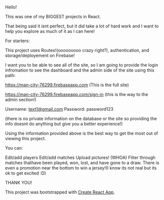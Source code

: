 Hello!

This was one of my BIGGEST projects in React.

That being said it isnt perfect, but it did take a lot of hard work and I want to help you explore as much of it as I can here!

For starters: 

This project uses Routes!(ooooooooo crazy right?), authentication, and storage/deployement on Firebase!

I want you to be able to see all of the site, so I am going to provide the login infromation to see the dashboard and the admin side of the site using this path: 

https://man-city-76299.firebaseapp.com (This is the full site)

https://man-city-76299.firebaseapp.com/sign-in (this is the way to the admin section!)

Username: text1@gmail.com
Password: password123

(there is no private information on the database or the site so providing the info doesnt do anything but give you a better experience!)

Using the information provided above is the best way to get the most out of viewing this project.

You can:

Edit/add players
Edit/add matches
Upload pictures! (WHOA)
Filter through matches thathave been played, won, lost, and have gone to a draw.
There is even a promotion near the bottom to win a jersey!(I know its not real but its ok to get excited :D)


THANK YOU!



















This project was bootstrapped with [Create React App](https://github.com/facebook/create-react-app).


